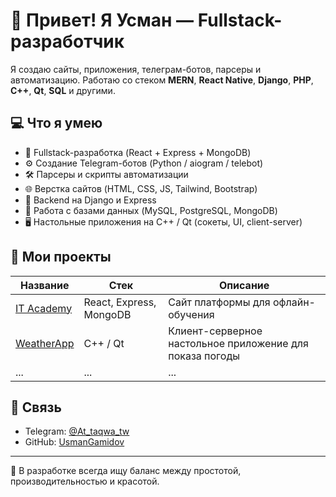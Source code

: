# 👋 Привет! Я Усман — Fullstack-разработчик

Я создаю сайты, приложения, телеграм-ботов, парсеры и автоматизацию. Работаю со стеком **MERN**, **React Native**, **Django**, **PHP**, **C++**, **Qt**, **SQL** и другими.

## 💻 Что я умею

- 🧠 Fullstack-разработка (React + Express + MongoDB)
- ⚙️ Создание Telegram-ботов (Python / aiogram / telebot)
- 🛠  Парсеры и скрипты автоматизации
- 🌐 Верстка сайтов (HTML, CSS, JS, Tailwind, Bootstrap)
- 🔐 Backend на Django и Express
- 🧾 Работа с базами данных (MySQL, PostgreSQL, MongoDB)
- 🖥️ Настольные приложения на C++ / Qt (сокеты, UI, client-server)

## 📂 Мои проекты

| Название | Стек | Описание |
|----------|------|----------|
| [IT Academy](https://github.com/UsmanGamidov/Site-It-Academy) | React, Express, MongoDB | Сайт платформы для офлайн-обучения |
| [WeatherApp](https://github.com/UsmanGamidov/WeatherMonitoring) | C++ / Qt | Клиент-серверное настольное приложение для показа погоды |
| ... | ... | ... |

## 🔗 Связь

- Telegram: [@At_taqwa_tw](https://t.me/At_taqwa_tw)
- GitHub: [UsmanGamidov](https://github.com/UsmanGamidov)

---

📌 В разработке всегда ищу баланс между простотой, производительностью и красотой.
